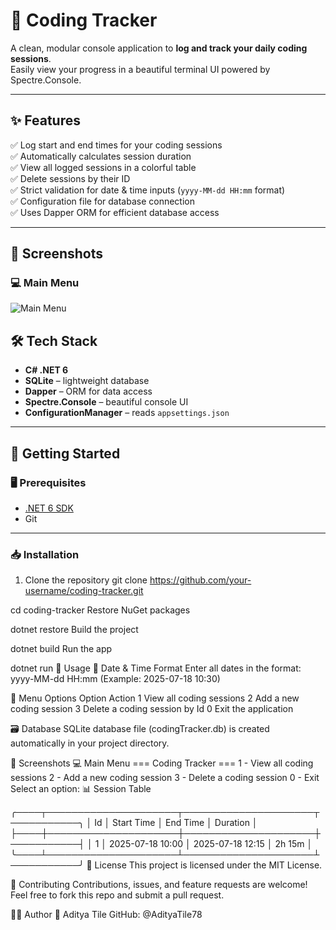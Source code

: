 # 📓 Coding Tracker

A clean, modular console application to **log and track your daily coding sessions**.  
Easily view your progress in a beautiful terminal UI powered by Spectre.Console.

---

## ✨ Features

✅ Log start and end times for your coding sessions  
✅ Automatically calculates session duration  
✅ View all logged sessions in a colorful table  
✅ Delete sessions by their ID  
✅ Strict validation for date & time inputs (`yyyy-MM-dd HH:mm` format)  
✅ Configuration file for database connection  
✅ Uses Dapper ORM for efficient database access  

---

## 📸 Screenshots

### 💻 Main Menu
![Main Menu](Images/outputScreeshot1.png) 


## 🛠️ Tech Stack

- **C# .NET 6**
- **SQLite** – lightweight database
- **Dapper** – ORM for data access
- **Spectre.Console** – beautiful console UI
- **ConfigurationManager** – reads `appsettings.json`

---

## 🚀 Getting Started

### 🖥 Prerequisites
- [.NET 6 SDK](https://dotnet.microsoft.com/download)
- Git

---

### 📥 Installation

1. Clone the repository
git clone https://github.com/your-username/coding-tracker.git

cd coding-tracker
Restore NuGet packages

dotnet restore
Build the project

dotnet build
Run the app

dotnet run
📝 Usage
📅 Date & Time Format
Enter all dates in the format:
yyyy-MM-dd HH:mm
(Example: 2025-07-18 10:30)

📖 Menu Options
Option	Action
1	View all coding sessions
2	Add a new coding session
3	Delete a coding session by Id
0	Exit the application

🗃️ Database
SQLite database file (codingTracker.db) is created automatically in your project directory.

📸 Screenshots
💻 Main Menu
=== Coding Tracker ===
1 - View all coding sessions
2 - Add a new coding session
3 - Delete a coding session
0 - Exit
Select an option:
📊 Session Table

╭────┬─────────────────────┬─────────────────────┬───────────╮
│ Id │     Start Time      │      End Time        │ Duration  │
├────┼─────────────────────┼─────────────────────┼───────────┤
│ 1  │ 2025-07-18 10:00    │ 2025-07-18 12:15      │ 2h 15m    │
╰────┴─────────────────────┴─────────────────────┴───────────╯
📖 License
This project is licensed under the MIT License.

🤝 Contributing
Contributions, issues, and feature requests are welcome!
Feel free to fork this repo and submit a pull request.

🙋‍♂️ Author
👤 Aditya Tile
GitHub: @AdityaTile78

